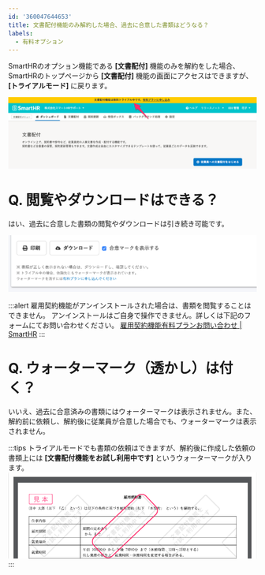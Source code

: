 ```yaml
---
id: '360047644653'
title: 文書配付機能のみ解約した場合、過去に合意した書類はどうなる？
labels:
  - 有料オプション
---
```

SmartHRのオプション機能である **\[文書配付\]** 機能のみを解約をした場合、SmartHRのトップページから **\[文書配付\]** 機能の画面にアクセスはできますが、**\[トライアルモード\]** に戻ります。

![image1.png](./image1.png)

# Q. 閲覧やダウンロードはできる？

はい、過去に合意した書類の閲覧やダウンロードは引き続き可能です。

![SmartHR_____.png](./SmartHR_____.png)

:::alert
雇用契約機能がアンインストールされた場合は、書類を閲覧することはできません。
アンインストールはご自身で操作できません。詳しくは下記のフォームにてお問い合わせください。
[雇用契約機能有料プランお問い合わせ | SmartHR](https://smarthr.jp/koyou_agreement_proposal)
:::

# Q. ウォーターマーク（透かし）は付く？

いいえ、過去に合意済みの書類にはウォーターマークは表示されません。また、解約前に依頼し、解約後に従業員が合意した場合でも、ウォーターマークは表示されません。

:::tips
トライアルモードでも書類の依頼はできますが、解約後に作成した依頼の書類上には **\[文書配付機能をお試し利用中です\]** というウォーターマークが入ります。
![image2.png](./image2.png)
:::
